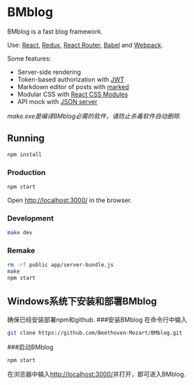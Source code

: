 # BMblog

BMblog is a fast blog framework.

Use:
[React](http://facebook.github.io/react/),
[Redux](http://rackt.github.io/redux/),
[React Router](http://rackt.github.io/react-router/),
[Babel](https://babeljs.io/) and
[Webpack](http://webpack.github.io/).

Some features:
- Server-side rendering
- Token-based authorization with [JWT](https://www.npmjs.com/package/jsonwebtoken)
- Markdown editor of posts with [marked](https://www.npmjs.com/package/marked)
- Modular CSS with [React CSS Modules](https://github.com/gajus/react-css-modules)
- API mock with [JSON server](https://www.npmjs.com/package/json-server)

_make.exe是编译BMblog必需的软件，请防止杀毒软件自动删除._
## Running
```bash
npm install
```

### Production
```bash
npm start
```

Open [http://localhost:3000/](http://localhost:3000/) in the browser.

### Development
```bash
make dev
```

### Remake
```bash
rm -rf public app/server-bundle.js
make
npm start
```

## Windows系统下安装和部署BMblog
确保已经安装部署npm和github.
###安装BMblog
在命令行中输入
```bash
git clone https://github.com/Beethoven-Mozart/BMblog.git
```

###启动BMblog
```bash
npm start
```
在浏览器中输入[http://localhost:3000/](http://localhost:3000/)并打开，即可进入BMblog.
